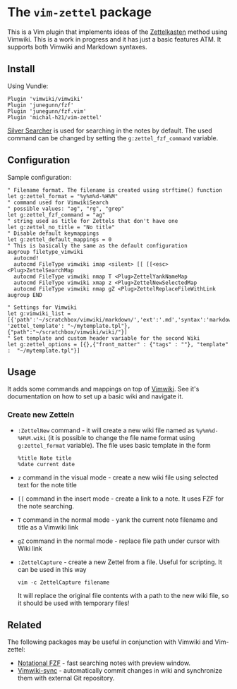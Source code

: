 # The `vim-zettel` package

This is a Vim plugin that implements ideas of the
[Zettelkasten](https://zettelkasten.de/) method using Vimwiki. This is a work
in progress and it has just a basic features ATM. It supports both Vimwiki and
Markdown syntaxes.

## Install

Using Vundle:


    Plugin 'vimwiki/vimwiki'
    Plugin 'junegunn/fzf'
    Plugin 'junegunn/fzf.vim'
    Plugin 'michal-h21/vim-zettel'
    
[Silver Searcher](https://github.com/ggreer/the_silver_searcher) is used for searching in the notes by default. 
The used command can be changed by setting the `g:zettel_fzf_command` variable.

## Configuration

Sample configuration:

    " Filename format. The filename is created using strftime() function
    let g:zettel_format = "%y%m%d-%H%M"
    " command used for VimwikiSearch 
    " possible values: "ag", "rg", "grep"
    let g:zettel_fzf_command = "ag"
    " string used as title for Zettels that don't have one
    let g:zettel_no_title = "No title"
    " Disable default keymappings
    let g:zettel_default_mappings = 0 
    " This is basically the same as the default configuration
    augroup filetype_vimwiki
      autocmd!
      autocmd FileType vimwiki imap <silent> [[ [[<esc><Plug>ZettelSearchMap
      autocmd FileType vimwiki nmap T <Plug>ZettelYankNameMap
      autocmd FileType vimwiki xmap z <Plug>ZettelNewSelectedMap
      autocmd FileType vimwiki nmap gZ <Plug>ZettelReplaceFileWithLink
    augroup END

    " Settings for Vimwiki
    let g:vimwiki_list = [{'path':'~/scratchbox/vimwiki/markdown/','ext':'.md','syntax':'markdown', 'zettel_template': "~/mytemplate.tpl"}, {"path":"~/scratchbox/vimwiki/wiki/"}]
    " Set template and custom header variable for the second Wiki
    let g:zettel_options = [{},{"front_matter" : {"tags" : ""}, "template" :  "~/mytemplate.tpl"}]


## Usage

It adds some commands and mappings on top of
[Vimwiki](http://vimwiki.github.io/). See it's documentation on how to set up a
basic wiki and navigate it.

### Create new Zetteln

- `:ZettelNew` command - it will create a new wiki file named as
  `%y%m%d-%H%M.wiki` (it is possible to change the file name format using
  `g:zettel_format` variable). The file uses basic template in the form

  ```
  %title Note title
  %date current date
  ```

- `z` command in the visual mode - create a new wiki file using selected text
  for the note title 

- `[[` command in the insert mode - create a link to a note. It uses FZF for the note searching.

- `T` command in the normal mode - yank the current note filename and title as a Vimwiki link

- `gZ` command in the normal mode - replace file path under cursor with Wiki link

- `:ZettelCapture` - create a new Zettel from a file. Useful for scripting. It can be used in this way

  ```
  vim -c ZettelCapture filename
  ```

  It will replace the original file contents with a path to the new wiki file,
  so it should be used with temporary files!

## Related

The following packages may be useful in conjunction with Vimwiki and Vim-zettel:

- [Notational FZF](https://github.com/alok/notational-fzf-vim) - fast searching notes with preview window.
- [Vimwiki-sync](https://github.com/michal-h21/vimwiki-sync) - automatically commit changes in wiki and synchronize them with external Git repository.
